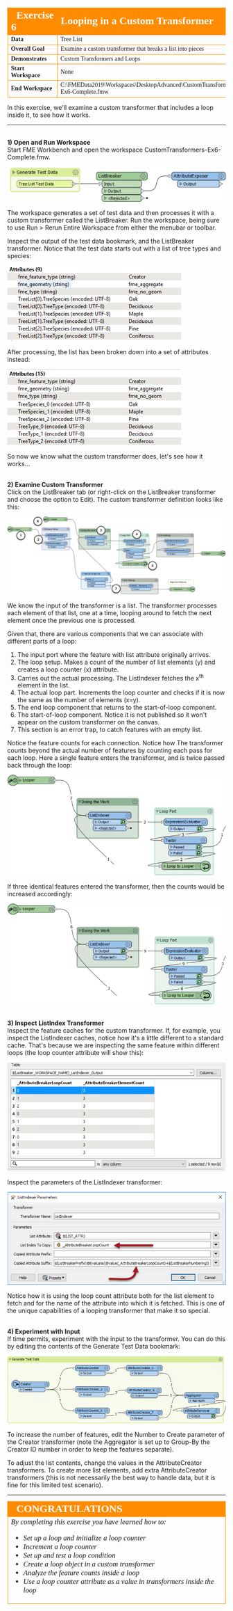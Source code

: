 <!--Exercise Section-->


<table style="border-spacing: 0px;border-collapse: collapse;font-family:serif">
<tr>
<td style="vertical-align:middle;background-color:darkorange;border: 2px solid darkorange">
<i class="fa fa-cogs fa-lg fa-pull-left fa-fw" style="color:white;padding-right: 12px;vertical-align:text-top"></i>
<span style="color:white;font-size:x-large;font-weight: bold">Exercise 6</span>
</td>
<td style="border: 2px solid darkorange;background-color:darkorange;color:white">
<span style="color:white;font-size:x-large;font-weight: bold">Looping in a Custom Transformer</span>
</td>
</tr>

<tr>
<td style="border: 1px solid darkorange; font-weight: bold">Data</td>
<td style="border: 1px solid darkorange">Tree List</td>
</tr>

<tr>
<td style="border: 1px solid darkorange; font-weight: bold">Overall Goal</td>
<td style="border: 1px solid darkorange">Examine a custom transformer that breaks a list into pieces</td>
</tr>

<tr>
<td style="border: 1px solid darkorange; font-weight: bold">Demonstrates</td>
<td style="border: 1px solid darkorange">Custom Transformers and Loops</td>
</tr>

<tr>
<td style="border: 1px solid darkorange; font-weight: bold">Start Workspace</td>
<td style="border: 1px solid darkorange">None</td>
</tr>

<tr>
<td style="border: 1px solid darkorange; font-weight: bold">End Workspace</td>
<td style="border: 1px solid darkorange">C:\FMEData2019\Workspaces\DesktopAdvanced\CustomTransformers-Ex6-Complete.fmw</td>
</tr>

</table>

In this exercise, we'll examine a custom transformer that includes a loop inside it, to see how it works.

---

<br>**1) Open and Run Workspace**
<br>Start FME Workbench and open the workspace CustomTransformers-Ex6-Complete.fmw.

![](./Images/Img5.249.Ex6.InitialWorkspace.png)

The workspace generates a set of test data and then processes it with a custom transformer called the ListBreaker. Run the workspace, being sure to use Run &gt; Rerun Entire Workspace from either the menubar or toolbar.

Inspect the output of the test data bookmark, and the ListBreaker transformer. Notice that the test data starts out with a list of tree types and species:

![](./Images/Img5.250.Ex6.InitialData.png)

After processing, the list has been broken down into a set of attributes instead:

![](./Images/Img5.251.Ex6.FinalResults.png)

So now we know what the custom transformer does, let's see how it works...


<br>**2) Examine Custom Transformer**
<br>Click on the ListBreaker tab (or right-click on the ListBreaker transformer and choose the option to Edit). The custom transformer definition looks like this: 

![](./Images/Img5.252.Ex6.CustomTransformer.png)

We know the input of the transformer is a list. The transformer processes each element of that list, one at a time, looping around to fetch the next element once the previous one is processed.

Given that, there are various components that we can associate with different parts of a loop:

1. The input port where the feature with list attribute originally arrives.
2. The loop setup. Makes a count of the number of list elements (y) and creates a loop counter (x) attribute.
3. Carries out the actual processing. The ListIndexer fetches the x<sup>th</sup> element in the list.
4. The actual loop part. Increments the loop counter and checks if it is now the same as the number of elements (x=y).
5. The end loop component that returns to the start-of-loop component.
6. The start-of-loop component. Notice it is not published so it won't appear on the custom transformer on the canvas.
7. This section is an error trap, to catch features with an empty list.

Notice the feature counts for each connection. Notice how The transformer counts beyond the actual number of features by counting each pass for each loop. Here a single feature enters the transformer, and is twice passed back through the loop:

![](./Images/Img5.253.Ex6.FeatureCounts.png)

If three identical features entered the transformer, then the counts would be increased accordingly:

![](./Images/Img5.254.Ex6.FeatureCounts-2.png)


<br>**3) Inspect ListIndex Transformer**
<br>Inspect the feature caches for the custom transformer. If, for example, you inspect the ListIndexer caches, notice how it's a little different to a standard cache. That's because we are inspecting the same feature within different loops (the loop counter attribute will show this):

![](./Images/Img5.255.Ex6.DataInspection.png)

Inspect the parameters of the ListIndexer transformer:

![](./Images/Img5.256.Ex6.ListIndexer.png)

Notice how it is using the loop count attribute both for the list element to fetch and for the name of the attribute into which it is fetched. This is one of the unique capabilities of a looping transformer that make it so special.


<br>**4) Experiment with Input**
<br>If time permits, experiment with the input to the transformer. You can do this by editing the contents of the Generate Test Data bookmark: 

![](./Images/Img5.257.Ex6.TestDataSetup.png)

To increase the number of features, edit the Number to Create parameter of the Creator transformer (note the Aggregator is set up to Group-By the Creator ID number in order to keep the features separate).

To adjust the list contents, change the values in the AttributeCreator transformers. To create more list elements, add extra AttributeCreator transformers (this is not necessarily the best way to handle data, but it is fine for this limited test scenario).

---

<!--Exercise Congratulations Section--> 

<table style="border-spacing: 0px">
<tr>
<td style="vertical-align:middle;background-color:darkorange;border: 2px solid darkorange">
<i class="fa fa-thumbs-o-up fa-lg fa-pull-left fa-fw" style="color:white;padding-right: 12px;vertical-align:text-top"></i>
<span style="color:white;font-size:x-large;font-weight: bold;font-family:serif">CONGRATULATIONS</span>
</td>
</tr>

<tr>
<td style="border: 1px solid darkorange">
<span style="font-family:serif; font-style:italic; font-size:larger">
By completing this exercise you have learned how to:
<ul><li>Set up a loop and initialize a loop counter</li>
<li>Increment a loop counter</li>
<li>Set up and test a loop condition</li>
<li>Create a loop object in a custom transformer</li>
<li>Analyze the feature counts inside a loop</li>
<li>Use a loop counter attribute as a value in transformers inside the loop</li></ul>
</span>
</td>
</tr>
</table>
